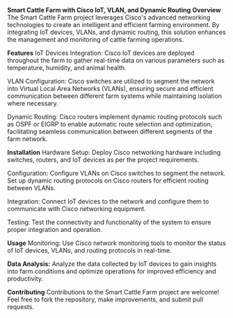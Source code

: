 **Smart Cattle Farm with Cisco IoT, VLAN, and Dynamic Routing**
**Overview**
The Smart Cattle Farm project leverages Cisco's advanced networking technologies to create an intelligent and efficient farming environment. By integrating IoT devices, VLANs, and dynamic routing, this solution enhances the management and monitoring of cattle farming operations.

**Features**
IoT Devices Integration: Cisco IoT devices are deployed throughout the farm to gather real-time data on various parameters such as temperature, humidity, and animal health.

VLAN Configuration: Cisco switches are utilized to segment the network into Virtual Local Area Networks (VLANs), ensuring secure and efficient communication between different farm systems while maintaining isolation where necessary.

Dynamic Routing: Cisco routers implement dynamic routing protocols such as OSPF or EIGRP to enable automatic route selection and optimization, facilitating seamless communication between different segments of the farm network.

**Installation**
Hardware Setup: Deploy Cisco networking hardware including switches, routers, and IoT devices as per the project requirements.

Configuration: Configure VLANs on Cisco switches to segment the network. Set up dynamic routing protocols on Cisco routers for efficient routing between VLANs.

Integration: Connect IoT devices to the network and configure them to communicate with Cisco networking equipment.

Testing: Test the connectivity and functionality of the system to ensure proper integration and operation.

**Usage**
Monitoring: Use Cisco network monitoring tools to monitor the status of IoT devices, VLANs, and routing protocols in real-time.

**Data Analysis:** Analyze the data collected by IoT devices to gain insights into farm conditions and optimize operations for improved efficiency and productivity.

**Contributing**
Contributions to the Smart Cattle Farm project are welcome! Feel free to fork the repository, make improvements, and submit pull requests.

